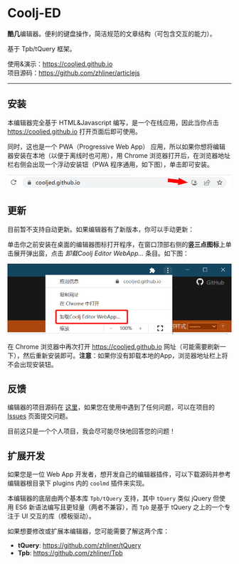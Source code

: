 # Coolj-ED

**酷几**编辑器。便利的键盘操作，简洁规范的文章结构（可包含交互的能力）。

基于 Tpb/tQuery 框架。

使用&演示：<https://cooljed.github.io><br>
项目源码：<https://github.com/zhliner/articlejs>

------

## 安装

本编辑器完全基于 HTML&Javascript 编写，是一个在线应用，因此当你点击 <https://cooljed.github.io> 打开页面后即可使用。

同时，这也是一个 PWA（Progressive Web App） 应用，所以如果你想将编辑器安装在本地（以便于离线时也可用），用 Chrome 浏览器打开后，在浏览器地址栏右侧会出现一个浮动安装钮（PWA 程序通用，如下图），单击即可安装。

![浏览器安装PWA](upload/data/images/install-pwa.png)


## 更新

目前暂不支持自动更新。如果编辑器有了新版本，你可以手动更新：

单击你之前安装在桌面的编辑器图标打开程序，在窗口顶部右侧的**竖三点图标**上单击展开弹出窗，点击 *卸载Coolj Editor WebApp...* 条目。如下图：

![浏览器卸载PWA](upload/data/images/uninstall-pwa.png)

在 Chrome 浏览器中再次打开 <https://cooljed.github.io> 网址（可能需要刷新一下），然后重新安装即可。**注意**：如果你没有卸载本地的App，浏览器地址栏上将不会出现安装钮。


## 反馈

编辑器的项目源码在 [这里](https://github.com/zhliner/articlejs)，如果您在使用中遇到了任何问题，可以在项目的 [Issues](https://github.com/zhliner/articlejs/issues) 页面提交问题。

目前这只是一个个人项目，我会尽可能尽快地回答您的问题！


## 扩展开发

如果您是一位 Web App 开发者，想开发自己的编辑器插件，可以下载源码并参考编辑器根目录下 plugins 内的 `coolmd` 插件来实现。

本编辑器的底层由两个基本库 `Tpb/tQuery` 支持，其中 `tQuery` 类似 jQuery 但使用 ES6 新语法编写且更轻量（两者不兼容），而 `Tpb` 是基于 tQuery 之上的一个专注于 UI 交互的库（模板驱动）。

如果想要修改或扩展本编辑器，您可能需要了解这两个库：

- **tQuery**: <https://github.com/zhliner/tQuery>
- **Tpb**: <https://github.com/zhliner/Tpb>

